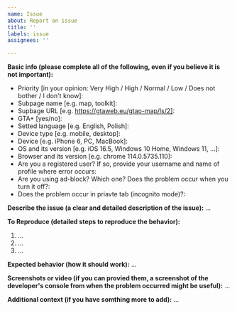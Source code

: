 ```yaml
---
name: Issue
about: Report an issue
title: ''
labels: issue
assignees: ''

---
```


**Basic info (please complete all of the following, even if you believe it is not important):**
- Priority [in your opinion: Very High / High / Normal / Low / Does not bother / I don't know]: 
- Subpage name [e.g. map, toolkit]: 
- Supbage URL [e.g. https://gtaweb.eu/gtao-map/ls/2]: 
- GTA+ [yes/no]: 
- Setted language [e.g. English, Polish]: 
- Device type [e.g. mobile, desktop]: 
- Device [e.g. iPhone 6, PC, MacBook]: 
- OS and its version [e.g. iOS 16.5, Windows 10 Home, Windows 11, ...]: 
- Browser and its version [e.g. chrome 114.0.5735.110]: 
- Are you a registered user? If so, provide your username and name of profile where error occurs: 
- Are you using ad-block? Which one? Does the problem occur when you turn it off?: 
- Does the problem occur in priavte tab (incognito mode)?: 

**Describe the issue (a clear and detailed description of the issue):**
...

**To Reproduce  (detailed steps to reproduce the behavior):**
1. ...
2. ...
3. ...

**Expected behavior  (how it should work):**
...

**Screenshots or video (if you can provied them,  a screenshot of the developer's console from when the problem occurred might be useful):**
...

**Additional context (if you have somthing more to add):**
...

